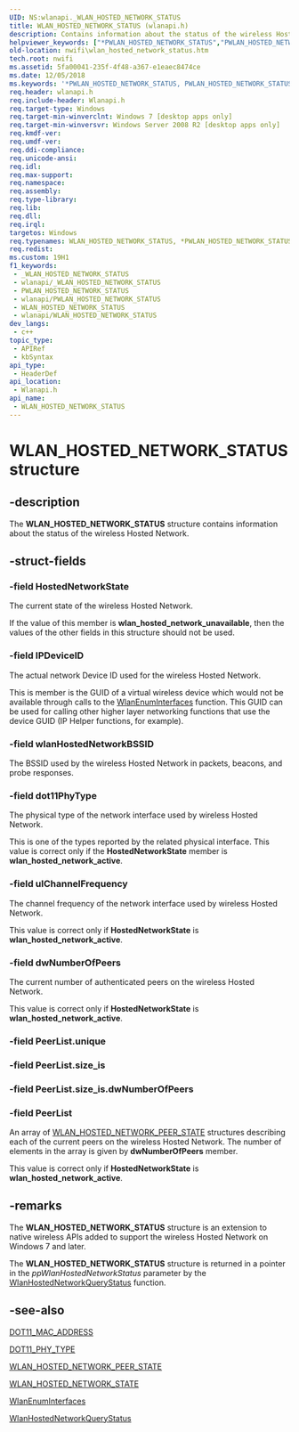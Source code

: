 ```yaml
---
UID: NS:wlanapi._WLAN_HOSTED_NETWORK_STATUS
title: WLAN_HOSTED_NETWORK_STATUS (wlanapi.h)
description: Contains information about the status of the wireless Hosted Network.
helpviewer_keywords: ["*PWLAN_HOSTED_NETWORK_STATUS","PWLAN_HOSTED_NETWORK_STATUS","PWLAN_HOSTED_NETWORK_STATUS structure pointer [NativeWIFI]","WLAN_HOSTED_NETWORK_STATUS","WLAN_HOSTED_NETWORK_STATUS structure [NativeWIFI]","nwifi.wlan_hosted_network_status","wlanapi/PWLAN_HOSTED_NETWORK_STATUS","wlanapi/WLAN_HOSTED_NETWORK_STATUS"]
old-location: nwifi\wlan_hosted_network_status.htm
tech.root: nwifi
ms.assetid: 5fa00041-235f-4f48-a367-e1eaec8474ce
ms.date: 12/05/2018
ms.keywords: '*PWLAN_HOSTED_NETWORK_STATUS, PWLAN_HOSTED_NETWORK_STATUS, PWLAN_HOSTED_NETWORK_STATUS structure pointer [NativeWIFI], WLAN_HOSTED_NETWORK_STATUS, WLAN_HOSTED_NETWORK_STATUS structure [NativeWIFI], nwifi.wlan_hosted_network_status, wlanapi/PWLAN_HOSTED_NETWORK_STATUS, wlanapi/WLAN_HOSTED_NETWORK_STATUS'
req.header: wlanapi.h
req.include-header: Wlanapi.h
req.target-type: Windows
req.target-min-winverclnt: Windows 7 [desktop apps only]
req.target-min-winversvr: Windows Server 2008 R2 [desktop apps only]
req.kmdf-ver: 
req.umdf-ver: 
req.ddi-compliance: 
req.unicode-ansi: 
req.idl: 
req.max-support: 
req.namespace: 
req.assembly: 
req.type-library: 
req.lib: 
req.dll: 
req.irql: 
targetos: Windows
req.typenames: WLAN_HOSTED_NETWORK_STATUS, *PWLAN_HOSTED_NETWORK_STATUS
req.redist: 
ms.custom: 19H1
f1_keywords:
 - _WLAN_HOSTED_NETWORK_STATUS
 - wlanapi/_WLAN_HOSTED_NETWORK_STATUS
 - PWLAN_HOSTED_NETWORK_STATUS
 - wlanapi/PWLAN_HOSTED_NETWORK_STATUS
 - WLAN_HOSTED_NETWORK_STATUS
 - wlanapi/WLAN_HOSTED_NETWORK_STATUS
dev_langs:
 - c++
topic_type:
 - APIRef
 - kbSyntax
api_type:
 - HeaderDef
api_location:
 - Wlanapi.h
api_name:
 - WLAN_HOSTED_NETWORK_STATUS
---
```


# WLAN_HOSTED_NETWORK_STATUS structure


## -description

The <b>WLAN_HOSTED_NETWORK_STATUS</b> structure contains information about the status of  the wireless Hosted Network.

## -struct-fields

### -field HostedNetworkState

The current state of the wireless Hosted Network.

If the value of this member is <b>wlan_hosted_network_unavailable</b>, then the values of the other fields in this structure should not be used.

### -field IPDeviceID

The actual network Device ID used for  the wireless Hosted Network. 

This is member is the GUID of a virtual wireless device which would not be available through calls to the <a href="/windows/desktop/api/wlanapi/nf-wlanapi-wlanenuminterfaces">WlanEnumInterfaces</a> function. This GUID can be used for calling other higher layer networking functions that use the device GUID (IP Helper functions, for example).

### -field wlanHostedNetworkBSSID

The BSSID used by the wireless Hosted Network in packets, beacons, and probe responses.

### -field dot11PhyType

The physical type of the network interface used by wireless Hosted Network.

This is one of the types  reported by the related physical interface. This value is correct only if the <b>HostedNetworkState</b> member is <b>wlan_hosted_network_active</b>.

### -field ulChannelFrequency

The channel frequency of the network interface used by wireless Hosted Network.

 This value is correct only if <b>HostedNetworkState</b> is <b>wlan_hosted_network_active</b>.

### -field dwNumberOfPeers

The current number of authenticated peers on the wireless Hosted Network.

 This value is correct only if <b>HostedNetworkState</b> is <b>wlan_hosted_network_active</b>.

### -field PeerList.unique

### -field PeerList.size_is

### -field PeerList.size_is.dwNumberOfPeers

### -field PeerList

An array of <a href="/windows/desktop/api/wlanapi/ns-wlanapi-wlan_hosted_network_peer_state">WLAN_HOSTED_NETWORK_PEER_STATE</a>  structures describing each of the current peers on the wireless Hosted Network. The number of elements in the array is given by <b>dwNumberOfPeers</b> member.

 This value is correct only if <b>HostedNetworkState</b> is <b>wlan_hosted_network_active</b>.

## -remarks

The <b>WLAN_HOSTED_NETWORK_STATUS</b>  structure is an extension to native wireless APIs added to support the wireless Hosted Network on Windows 7 and  later.  

The <b>WLAN_HOSTED_NETWORK_STATUS</b>  structure  is returned in a pointer in the <i>ppWlanHostedNetworkStatus</i> parameter by the <a href="/windows/desktop/api/wlanapi/nf-wlanapi-wlanhostednetworkquerystatus">WlanHostedNetworkQueryStatus</a> function.

## -see-also

<a href="/windows/desktop/NativeWiFi/dot11-mac-address-type">DOT11_MAC_ADDRESS</a>



<a href="/windows/desktop/NativeWiFi/dot11-phy-type">DOT11_PHY_TYPE</a>



<a href="/windows/desktop/api/wlanapi/ns-wlanapi-wlan_hosted_network_peer_state">WLAN_HOSTED_NETWORK_PEER_STATE</a>



<a href="/windows/desktop/api/wlanapi/ne-wlanapi-wlan_hosted_network_state">WLAN_HOSTED_NETWORK_STATE</a>



<a href="/windows/desktop/api/wlanapi/nf-wlanapi-wlanenuminterfaces">WlanEnumInterfaces</a>



<a href="/windows/desktop/api/wlanapi/nf-wlanapi-wlanhostednetworkquerystatus">WlanHostedNetworkQueryStatus</a>